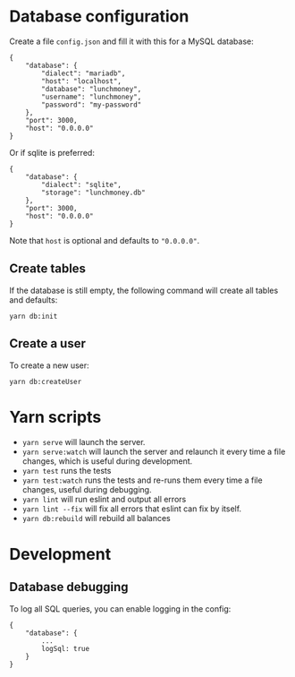 
# Database configuration

Create a file `config.json` and fill it with this for a MySQL database:

    {
        "database": {
            "dialect": "mariadb",
            "host": "localhost",
            "database": "lunchmoney",
            "username": "lunchmoney",
            "password": "my-password"
        },
        "port": 3000,
        "host": "0.0.0.0"
    }

Or if sqlite is preferred:

    {
        "database": {
            "dialect": "sqlite",
            "storage": "lunchmoney.db"
        },
        "port": 3000,
        "host": "0.0.0.0"
    }

Note that `host` is optional and defaults to `"0.0.0.0"`.

## Create tables

If the database is still empty, the following command will create all tables and defaults:

    yarn db:init

## Create a user

To create a new user:

    yarn db:createUser

# Yarn scripts

- `yarn serve` will launch the server.
- `yarn serve:watch` will launch the server and relaunch it every time a file
  changes, which is useful during development.
- `yarn test` runs the tests 
- `yarn test:watch` runs the tests and re-runs them every time a file changes,
  useful during debugging.
- `yarn lint` will run eslint and output all errors
- `yarn lint --fix` will fix all errors that eslint can fix by itself.
- `yarn db:rebuild` will rebuild all balances

# Development

## Database debugging

To log all SQL queries, you can enable logging in the config:

    {
        "database": {
            ...
            logSql: true
        }
    }
